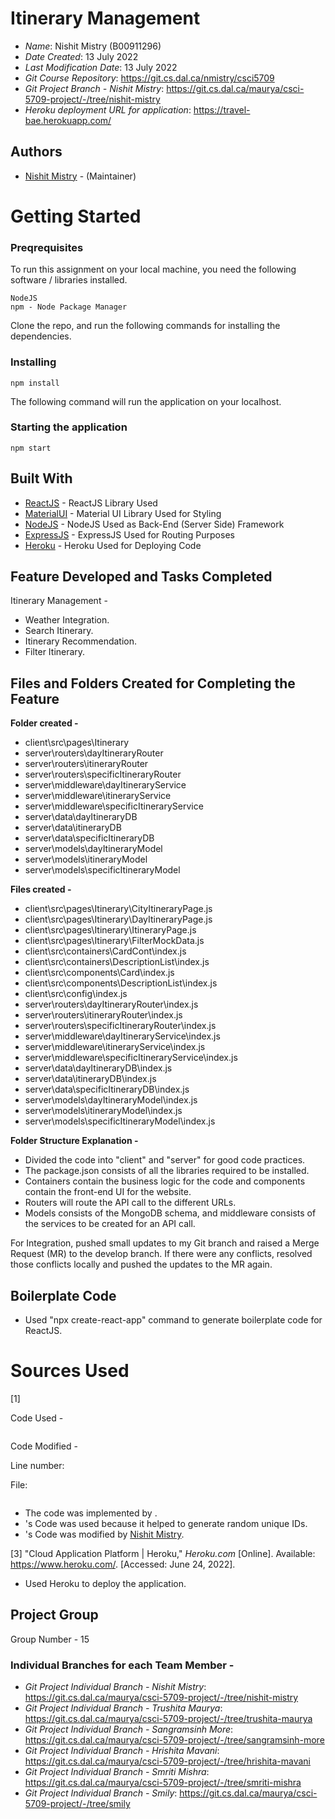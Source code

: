 # Itinerary Management

- _Name_: Nishit Mistry (B00911296)
- _Date Created_: 13 July 2022
- _Last Modification Date_: 13 July 2022
- _Git Course Repository_: https://git.cs.dal.ca/nmistry/csci5709
- _Git Project Branch - Nishit Mistry_: https://git.cs.dal.ca/maurya/csci-5709-project/-/tree/nishit-mistry
- _Heroku deployment URL for application_: https://travel-bae.herokuapp.com/

## Authors

- [Nishit Mistry](nishit.mistry@dal.ca) - (Maintainer)

# Getting Started

### Preqrequisites

To run this assignment on your local machine, you need the following software / libraries installed.

```
NodeJS
npm - Node Package Manager
```

Clone the repo, and run the following commands for installing the dependencies.

### Installing

```
npm install
```

The following command will run the application on your localhost.

### Starting the application

```
npm start
```

## Built With

- [ReactJS](https://reactjs.org/) - ReactJS Library Used
- [MaterialUI](https://mui.com/) - Material UI Library Used for Styling
- [NodeJS](https://nodejs.org/en/) - NodeJS Used as Back-End (Server Side) Framework
- [ExpressJS](https://expressjs.com/) - ExpressJS Used for Routing Purposes
- [Heroku](https://www.heroku.com/) - Heroku Used for Deploying Code

## Feature Developed and Tasks Completed

Itinerary Management -

- Weather Integration.
- Search Itinerary.
- Itinerary Recommendation.
- Filter Itinerary.

## Files and Folders Created for Completing the Feature

**Folder created -**

- client\src\pages\Itinerary
- server\routers\dayItineraryRouter
- server\routers\itineraryRouter
- server\routers\specificItineraryRouter
- server\middleware\dayItineraryService
- server\middleware\itineraryService
- server\middleware\specificItineraryService
- server\data\dayItineraryDB
- server\data\itineraryDB
- server\data\specificItineraryDB
- server\models\dayItineraryModel
- server\models\itineraryModel
- server\models\specificItineraryModel

**Files created -**

- client\src\pages\Itinerary\CityItineraryPage.js
- client\src\pages\Itinerary\DayItineraryPage.js
- client\src\pages\Itinerary\ItineraryPage.js
- client\src\pages\Itinerary\FilterMockData.js
- client\src\containers\CardCont\index.js
- client\src\containers\DescriptionList\index.js
- client\src\components\Card\index.js
- client\src\components\DescriptionList\index.js
- client\src\config\index.js
- server\routers\dayItineraryRouter\index.js
- server\routers\itineraryRouter\index.js
- server\routers\specificItineraryRouter\index.js
- server\middleware\dayItineraryService\index.js
- server\middleware\itineraryService\index.js
- server\middleware\specificItineraryService\index.js
- server\data\dayItineraryDB\index.js
- server\data\itineraryDB\index.js
- server\data\specificItineraryDB\index.js
- server\models\dayItineraryModel\index.js
- server\models\itineraryModel\index.js
- server\models\specificItineraryModel\index.js

**Folder Structure Explanation -**

- Divided the code into "client" and "server" for good code practices.
- The package.json consists of all the libraries required to be installed.
- Containers contain the business logic for the code and components contain the front-end UI for the website.
- Routers will route the API call to the different URLs.
- Models consists of the MongoDB schema, and middleware consists of the services to be created for an API call.

For Integration, pushed small updates to my Git branch and raised a Merge Request (MR) to the develop branch.
If there were any conflicts, resolved those conflicts locally and pushed the updates to the MR again.

## Boilerplate Code

- Used "npx create-react-app" command to generate boilerplate code for ReactJS.

# Sources Used

[1]

Code Used -

```

```

Code Modified -

Line number:

File:

```

```

- The code was implemented by []().
- []()'s Code was used because it helped to generate random unique IDs.
- []()'s Code was modified by [Nishit Mistry](nishit.mistry@dal.ca).

[3] "Cloud Application Platform | Heroku," _Heroku.com_ [Online]. Available: https://www.heroku.com/. [Accessed: June 24, 2022].

- Used Heroku to deploy the application.

## Project Group

Group Number - 15

### Individual Branches for each Team Member -

- _Git Project Individual Branch - Nishit Mistry_: https://git.cs.dal.ca/maurya/csci-5709-project/-/tree/nishit-mistry
- _Git Project Individual Branch - Trushita Maurya_: https://git.cs.dal.ca/maurya/csci-5709-project/-/tree/trushita-maurya
- _Git Project Individual Branch - Sangramsinh More_: https://git.cs.dal.ca/maurya/csci-5709-project/-/tree/sangramsinh-more
- _Git Project Individual Branch - Hrishita Mavani_: https://git.cs.dal.ca/maurya/csci-5709-project/-/tree/hrishita-mavani
- _Git Project Individual Branch - Smriti Mishra_: https://git.cs.dal.ca/maurya/csci-5709-project/-/tree/smriti-mishra
- _Git Project Individual Branch - Smily_: https://git.cs.dal.ca/maurya/csci-5709-project/-/tree/smily
